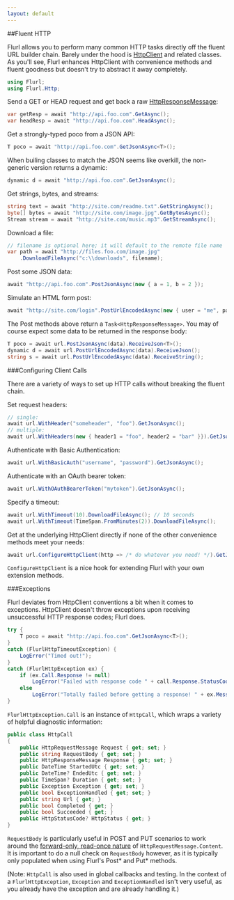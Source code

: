 ```yaml
---
layout: default
---
```


##Fluent HTTP

Flurl allows you to perform many common HTTP tasks directly off the fluent URL builder chain. Barely under the hood is [HttpClient](http://blogs.msdn.com/b/henrikn/archive/2012/02/11/httpclient-is-here.aspx) and related classes. As you'll see, Flurl enhances HttpClient with convenience methods and fluent goodness but doesn't try to abstract it away completely.

````c#
using Flurl;
using Flurl.Http;
````

Send a GET or HEAD request and get back a raw [HttpResponseMessage](http://msdn.microsoft.com/en-us/library/system.net.http.httpresponsemessage):

````c#
var getResp = await "http://api.foo.com".GetAsync();
var headResp = await "http://api.foo.com".HeadAsync();
````

Get a strongly-typed poco from a JSON API:

````c#
T poco = await "http://api.foo.com".GetJsonAsync<T>();
````

When builing classes to match the JSON seems like overkill, the non-generic version returns a dynamic:

````c#
dynamic d = await "http://api.foo.com".GetJsonAsync();
````

Get strings, bytes, and streams:

````c#
string text = await "http://site.com/readme.txt".GetStringAsync();
byte[] bytes = await "http://site.com/image.jpg".GetBytesAsync();
Stream stream = await "http://site.com/music.mp3".GetStreamAsync();
````

Download a file:

````c#
// filename is optional here; it will default to the remote file name
var path = await "http://files.foo.com/image.jpg"
    .DownloadFileAsync("c:\\downloads", filename);
````

Post some JSON data:

````c#
await "http://api.foo.com".PostJsonAsync(new { a = 1, b = 2 });
````

Simulate an HTML form post:

````c#
await "http://site.com/login".PostUrlEncodedAsync(new { user = "me", pass = "xxxx" });
````

The Post methods above return a `Task<HttpResponseMessage>`. You may of course expect some data to be returned in the response body:

````c#
T poco = await url.PostJsonAsync(data).ReceiveJson<T>();
dynamic d = await url.PostUrlEncodedAsync(data).ReceiveJson();
string s = await url.PostUrlEncodedAsync(data).ReceiveString();
````

###Configuring Client Calls

There are a variety of ways to set up HTTP calls without breaking the fluent chain.

Set request headers:

````c#
// single:
await url.WithHeader("someheader", "foo").GetJsonAsync();
// multiple:
await url.WithHeaders(new { header1 = "foo", header2 = "bar" }}).GetJsonAsync();
````

Authenticate with Basic Authentication:

````c#
await url.WithBasicAuth("username", "password").GetJsonAsync();
````

Authenticate with an OAuth bearer token:

````c#
await url.WithOAuthBearerToken("mytoken").GetJsonAsync();
````

Specify a timeout:

````c#
await url.WithTimeout(10).DownloadFileAsync(); // 10 seconds
await url.WithTimeout(TimeSpan.FromMinutes(2)).DownloadFileAsync();
````

Get at the underlying HttpClient directly if none of the other convenience methods meet your needs:

````c#
await url.ConfigureHttpClient(http => /* do whatever you need! */).GetJsonAsync();
````

`ConfigureHttpClient` is a nice hook for extending Flurl with your own extension methods.

###Exceptions

Flurl deviates from HttpClient conventions a bit when it comes to exceptions. HttpClient doesn't throw exceptions upon receiving unsuccessful HTTP response codes; Flurl does.

````c#
try {
    T poco = await "http://api.foo.com".GetJsonAsync<T>();
}
catch (FlurlHttpTimeoutException) {
    LogError("Timed out!");
}
catch (FlurlHttpException ex) {
    if (ex.Call.Response != null)
        LogError("Failed with response code " + call.Response.StatusCode);
    else
        LogError("Totally failed before getting a response! " + ex.Message);
}
````

<a name="httpcall"></a>`FlurlHttpException.Call` is an instance of `HttpCall`, which wraps a variety of helpful diagnostic information:

````c#
public class HttpCall
{
    public HttpRequestMessage Request { get; set; }
    public string RequestBody { get; set; }
    public HttpResponseMessage Response { get; set; }
    public DateTime StartedUtc { get; set; }
    public DateTime? EndedUtc { get; set; }
    public TimeSpan? Duration { get; set; }
    public Exception Exception { get; set; }
    public bool ExceptionHandled { get; set; }
    public string Url { get; }
    public bool Completed { get; }
    public bool Succeeded { get; }
    public HttpStatusCode? HttpStatus { get; }
}
````
`RequestBody` is particularly useful in POST and PUT scenarios to work around the [forward-only, read-once nature](http://stackoverflow.com/questions/12102879/httprequestmessage-content-is-lost-when-it-is-read-in-a-logging-delegatinghandle) of `HttpRequestMessage.Content`. It is important to do a null check on `RequestBody` however, as it is typically only populated when using Flurl's Post* and Put* methods.

(Note: `HttpCall` is also used in global callbacks and testing. In the context of a `FlurlHttpException`, `Exception` and `ExceptionHandled` isn't very useful, as you already have the exception and are already handling it.)

